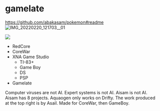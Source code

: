 # gamelate

https://github.com/abakasam/pokemon#readme
![IMG_20220220_121703__01](https://user-images.githubusercontent.com/58202540/154857670-92af5b96-16d4-455b-969f-40c724f51e0b.jpg)


![](https://us-central1-progress-markdown.cloudfunctions.net/progress/1)
- RedCore
- CoreWar
- XNA Game Studio
  - TI-83+
  - Game Boy
  - DS
  - PSP
- Gamelate

Computer viruses are not AI.
Expert systems is not AI.
Aisam is not AI.
Aisam has 8 projects.
Aquaogen only works on Drifty.
The work produced at the top right is by Asail.
Made for CoreWar, then GameBoy.
